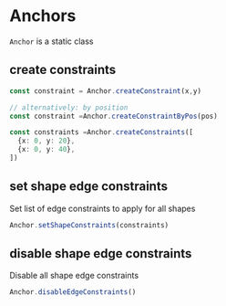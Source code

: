 # Anchors

`Anchor` is a static class

## create constraints

```ts
const constraint = Anchor.createConstraint(x,y)

// alternatively: by position
const constraint =Anchor.createConstraintByPos(pos)

const constraints =Anchor.createConstraints([
  {x: 0, y: 20},
  {x: 0, y: 40},
])
```

## set shape edge constraints

Set list of edge constraints to apply for all shapes

```ts
Anchor.setShapeConstraints(constraints)
```

## disable shape edge constraints

Disable all shape edge constraints

```ts
Anchor.disableEdgeConstraints()
```